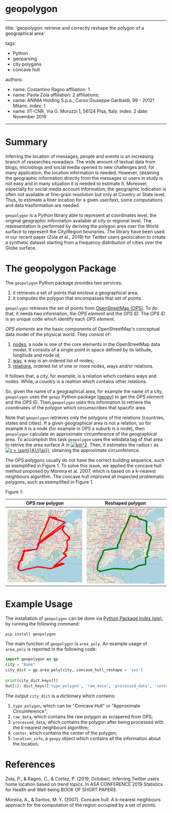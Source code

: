 # geopolygon
---
title: 'geopolygon: retrieve and correctly reshape the polygon of a geographical area'

tags:
  - Python
  - geoparsing
  - city polygons
  - concave hull
  
authors:
  - name: Costantino Ragno
    affiliation: 1 
  - name: Paola Zola
    affiliation: 2
affiliations:
 - name: ANIMA Holding S.p.a., Corso Giuseppe Garibaldi, 99 - 20121 Milano.
   index: 1
 - name: IIT-CNR, Via G. Moruzzi 1, 56124 Pisa, Italy.
   index: 2
date: November 2019
---
# Summary

Inferring the location of messages, people and events is an increasing branch of
researches nowadays. The wide amount of textual data from blogs, microblogs and 
social media opened to new challenges and, for many application, the location 
information is needed. 
However, obtaining the geographic information directly from the messages or users in study is not easy and in many situation it is needed to estimate it.
Moreover, especially for social media account information, the geographic indication is often not available at fine-grain resolution but only at Country or State level. 
Thus, to estimate a finer location for a given user/text, some computations and data trasformation are needed. 

``geopolygon`` is a Python library able to represent at coordinates level, the original 
geographic information available at city or regional level. The representation is 
performed by deriving the polygon area over the World surface to represent the City/Region 
bounaries. The library have been used in our recent paper (Zola et al., 2019) for Twitter users geolocation to create a synthetic dataset starting from a frequency distribution of cities over the Globe surface.

# The geopolygon Package
The ``geopolygon`` Python package provides two services: 

1. it retrieves a set of points that enclose a geographical area; 
2. it computes the polygon that encompasses that set of points. 

``geopolygon`` retrieves the set of points from [OpenStreetMap (OPS)](https://www.openstreetmap.org/). To do that, it needs two information, the *OPS element* and the *OPS ID*. The *OPS ID* is an unique code which identify each *OPS element*. 

*OPS elements* are the basic components of OpenStreetMap's conceptual data model of the physical world. They consist of: 

1. [nodes](https://wiki.openstreetmap.org/wiki/Node), a node is one of the core elements in the OpenStreetMap data model. It consists of a single point in space defined by its latitude, longitude and node id;
2. [way](https://wiki.openstreetmap.org/wiki/Way), a way is an ordered list of nodes;
3. [relations](https://wiki.openstreetmap.org/wiki/Relation), ordered list of one or more nodes, ways and/or relations.

It follows that, a city, for example, is a relation which contains ways and nodes. While, a country is a realtion which contains other relations. 

So, given the name of a geographical area, for example the name of a city, ``geopolygon`` uses the ``geopy`` Python package ([geopy](https://github.com/geopy/geopy)) to get the *OPS element* and the *OPS ID*. Then,``geopolygon`` uses this information to retrieve the coordinates of the polygon which circumscribes that spacific area.

Note that ``geopolygon`` retrieves only the polygons of the relations (countries, states and cities). If a given geographical area is not a relation, so for example it is a node (for example in OPS a suburb is a node), then ``geopolygon`` calculate an approximate circumference of the geographical area. To accomplish this task ``geopolygon`` uses the wikidata tag of that area to retrive the area surface A in <a href="https://www.codecogs.com/eqnedit.php?latex=km^2" target="_blank"><img src="https://latex.codecogs.com/gif.latex?km^2" title="km^2" /></a>. Then, it estimates the radius r as <a href="https://www.codecogs.com/eqnedit.php?latex=r&space;=&space;\sqrt{{A}/{\pi}}" target="_blank"><img src="https://latex.codecogs.com/gif.latex?r&space;=&space;\sqrt{{A}/{\pi}}" title="r = \sqrt{{A}/{\pi}}" /></a>, obtaining the approximate circumference.

The  OPS polygons usually do not have the correct building sequence, such as exemplified in Figure 1. To solve this issue, we applied the concave hull method proposed by Moreira et al. 2007, which is based on a k-nearest neighbours algorithm. The concave hull improved all inspected problematic polygons, such as exemplified in Figure 1. 

Figure 1:

OPS raw polygon            |  Reshaped polygon 
:-------------------------:|:-------------------------:
![](https://github.com/CostRagno/geopolygon/blob/master/images/new_york_red-1.png)  |  ![](https://github.com/CostRagno/geopolygon/blob/master/images/new_york_green-1.png)

# Example Usage 
The installation of ``geopolygon`` can be done via [Python Package Index (pip)](https://pypi.org/project/geopolygon/), by running the following command:

```pip install geopolygon```

The main function of ``geopolygon`` is ``area_poly``. An example usage of ``area_poly`` is reported in the following code: 

```Python 
import geopolygon as gp
city = "Rome"
city_dict = gp.area_poly(city, concave_hull_reshape = 'yes')

print(city_dict.keys())
Out[1]: dict_keys(['type_polygon', 'raw_data', 'processed_data', 'center', 'location_info'])
```
The output ``city_dict`` is a dictionary which contains:
1. ``type_polygon``, which can be "Concave Hull" or "Approximate Circumference";
2. ``raw_data``, which contains the raw polygon as scrapered from OPS;
3. ``processed_data``, which contains the polygon after being processed with the k-nearest neighbours algorithm;
4. ``center``, which contains the center of the polygon;
5. ``location_info``, a ``geopy`` object which contains all the information about the location. 

# References

Zola, P., & Ragno, C., & Cortez, P. (2019, October). Inferring Twitter users home location based on trend topics. In ASA CONFERENCE 2019 Statistics for Health and Well-being BOOK OF SHORT PAPERS.

Moreira, A., & Santos, M. Y. (2007). Concave hull: A k-nearest neighbours approach for the computation of the region occupied by a set of points.
